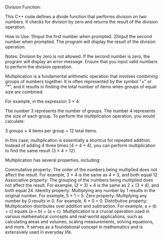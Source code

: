 Division Function:

This C++ code defines a divide function that performs division on two numbers. It checks for division by zero and returns the result of the division operation.

How to Use:
1)Input the first number when prompted.
2)Input the second number when prompted.
The program will display the result of the division operation.

Notes:
Division by zero is not allowed. If the second number is zero, the program will display an error message.
Ensure that you input valid numbers to perform the division operation.



Multiplication is a fundamental arithmetic operation that involves combining groups of numbers together. It is often represented by the symbol "×" or "*", and it results in finding the total number of items when groups of equal size are combined.

For example, in the expression 3 × 4:

The number 3 represents the number of groups.
The number 4 represents the size of each group.
To perform the multiplication operation, you would calculate:

3 groups × 4 items per group = 12 total items.

In this case, multiplication is essentially a shortcut for repeated addition. Instead of adding 4 three times (4 + 4 + 4), you can perform multiplication to find the same result (3 × 4 = 12).

Multiplication has several properties, including:

Commutative property: The order of the numbers being multiplied does not affect the result. For example, 3 × 4 is the same as 4 × 3, and both equal 12.
Associative property: The grouping of the numbers being multiplied does not affect the result. For example, (2 × 3) × 4 is the same as 2 × (3 × 4), and both equal 24.
Identity property: Multiplying any number by 1 results in the original number. For example, 5 × 1 = 5.
Zero property: Multiplying any number by 0 results in 0. For example, 6 × 0 = 0.
Distributive property: Multiplication distributes over addition and subtraction. For example, a × (b + c) equals (a × b) + (a × c).
Multiplication is a crucial operation used in various mathematical concepts and real-world applications, such as calculating areas and volumes, scaling measurements, solving equations, and more. It serves as a foundational concept in mathematics and is extensively used in everyday life.






